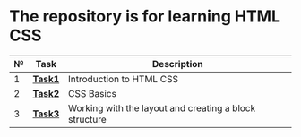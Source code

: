 # The repository is for learning HTML CSS
|№| **Task**                                                                      |**Description**|
|-----|-------------------------------------------------------------------------------|-----|
|1| **[Task1](https://github.com/iamseryy/tasks_learn_html_css/tree/main/task1)** |Introduction to HTML CSS|
|2| **[Task2](https://github.com/iamseryy/tasks_learn_html_css/tree/main/task2)** |CSS Basics|
|3| **[Task3](https://github.com/iamseryy/tasks_learn_html_css/tree/main/task3)** |Working with the layout and creating a block structure|